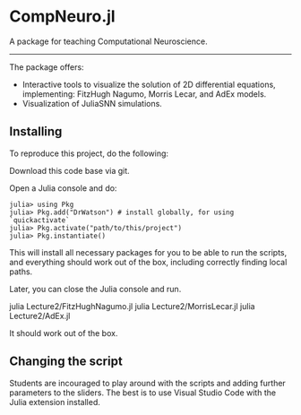 # CompNeuro.jl

A package for teaching Computational Neuroscience.

--------------------------------------------------

The package offers:

- Interactive tools to visualize the solution of 2D differential equations, implementing: FitzHugh Nagumo, Morris Lecar, and AdEx models.
- Visualization of JuliaSNN simulations.


## Installing

To reproduce this project, do the following:

Download this code base via git.  

Open a Julia console and do:

```
julia> using Pkg
julia> Pkg.add("DrWatson") # install globally, for using `quickactivate`
julia> Pkg.activate("path/to/this/project")
julia> Pkg.instantiate()
```

This will install all necessary packages for you to be able to run the scripts, and everything should work out of the box, including correctly finding local paths.

Later, you can close the Julia console and run.

julia Lecture2/FitzHughNagumo.jl
julia Lecture2/MorrisLecar.jl
julia Lecture2/AdEx.jl

It should work out of the box. 

## Changing the script

Students are incouraged to play around with the scripts and adding further parameters to the sliders.
The best is to use Visual Studio Code with the Julia extension installed. 